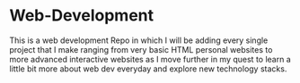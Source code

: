# Web-Development
This is a web development Repo in which I will be adding every single project that I make ranging from very basic HTML personal websites to more advanced interactive websites as I move further in my quest to learn a little bit more about web dev everyday and explore new technology stacks.
